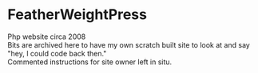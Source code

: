 # FeatherWeightPress
Php website circa 2008<br/>
Bits are archived here to have my own scratch built site to look at and say "hey, I could code back then."<br/>
Commented instructions for site owner left in situ.
